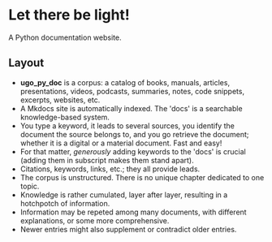 # Let there be light!

A Python documentation website.

## Layout

- **ugo\_py\_doc** is a corpus: a catalog of books, manuals, articles, presentations, videos, podcasts, summaries, notes, code snippets, excerpts, websites, etc.
- A Mkdocs site is automatically indexed. The 'docs' is a searchable knowledge-based system. 
- You type a keyword, it leads to several sources, you identify the document the source belongs to, and you go retrieve the document; whether it is a digital or a material document. Fast and easy!
- For that matter, *generously* adding keywords to the 'docs' is crucial (adding them in subscript makes them stand apart).
- Citations, keywords, links, etc.; they all provide leads.
- The corpus is unstructured. There is no unique chapter dedicated to one topic.
- Knowledge is rather cumulated, layer after layer, resulting in a hotchpotch of information. 
- Information may be repeted among many documents, with different explanations, or some more comprehensive.
- Newer entries might also supplement or contradict older entries.